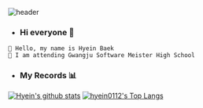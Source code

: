 ![header](https://capsule-render.vercel.app/api?type=waving&color=gradient&height=300&section=header&text=Baek%20Hyein&fontSize=85)

- ### Hi everyone 🙌
```
👋 Hello, my name is Hyein Baek
🏫 I am attending Gwangju Software Meister High School
```    

- ### My Records 📊
[![Hyein's github stats](https://github-readme-stats.vercel.app/api?username=hyein0112)](https://github.com/hyein0112) [![hyein0112's Top Langs](https://github-readme-stats.vercel.app/api/top-langs/?username=hyein0112&layout=compact)](https://github.com/anuraghazra/github-readme-stats)

